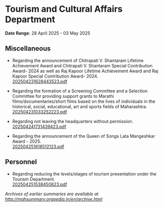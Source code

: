 # Tourism and Cultural Affairs Department

**Date Range**: 28 April 2025 - 03 May 2025


## Miscellaneous
- Regarding the announcement of Chitrapati V. Shantaram Lifetime Achievement Award and Chitrapati V. Shantaram Special Contribution Award- 2024 as well as Raj Kapoor Lifetime Achievement Award and Raj Kapoor Special Contribution Award- 2024.\
  [202504231628443523.pdf](https://gr.maharashtra.gov.in/Site/Upload/Government%20Resolutions/English/202504231628443523.pdf)

- Regarding the formation of a Screening Committee and a Selection Committee for providing support grants to Marathi films/documentaries/short films based on the lives of individuals in the historical, social, educational, art and sports fields of Maharashtra.\
  [202504231033252223.pdf](https://gr.maharashtra.gov.in/Site/Upload/Government%20Resolutions/English/202504231033252223.pdf)

- Regarding not leaving the headquarters without permission.\
  [202504241731439423.pdf](https://gr.maharashtra.gov.in/Site/Upload/Government%20Resolutions/English/202504241731439423.pdf)

- Regarding the announcement of the Queen of Songs Lata Mangeshkar Award - 2025.\
  [202504251618512123.pdf](https://gr.maharashtra.gov.in/Site/Upload/Government%20Resolutions/English/202504251618512123.pdf)

## Personnel
- Regarding reducing the levels/stages of tourism presentation under the Tourism Department.\
  [202504251538450823.pdf](https://gr.maharashtra.gov.in/Site/Upload/Government%20Resolutions/English/202504251538450823.pdf)


*Archives of earlier summaries are available at http://mahsummary.orgpedia.in/en/archive.html*